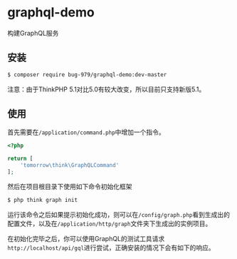 # graphql-demo
构建GraphQL服务

## 安装

```bash
$ composer require bug-979/graphql-demo:dev-master
```
注意：由于ThinkPHP 5.1对比5.0有较大改变，所以目前只支持新版5.1。

## 使用

首先需要在`/application/command.php`中增加一个指令。

```php
<?php

return [
    'tomorrow\think\GraphQLCommand'
];
```

然后在项目根目录下使用如下命令初始化框架

```bash
$ php think graph init
```

运行该命令之后如果提示初始化成功，则可以在`/config/graph.php`看到生成出的配置文件，以及在`/application/http/graph`文件夹下生成出的实例项目。

在初始化完毕之后，你可以使用GraphQL的测试工具请求`http://localhost/api/gql`进行尝试，正确安装的情况下会有如下的响应。
